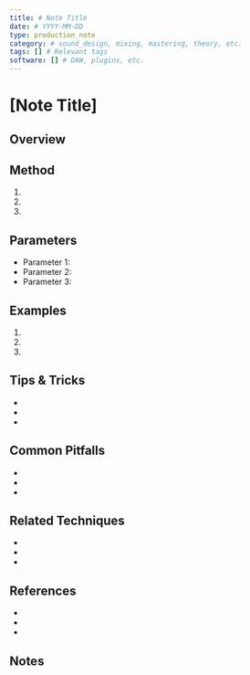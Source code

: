 ```yaml
---
title: # Note Title
date: # YYYY-MM-DD
type: production_note
category: # sound_design, mixing, mastering, theory, etc.
tags: [] # Relevant tags
software: [] # DAW, plugins, etc.
---
```


# [Note Title]

## Overview
<!-- Brief description of the technique or concept -->

## Method
<!-- Step by step instructions -->
1. 
2. 
3. 

## Parameters
<!-- Important parameters and settings -->
- Parameter 1:
- Parameter 2:
- Parameter 3:

## Examples
<!-- Examples of where this technique works well -->
1. 
2. 
3. 

## Tips & Tricks
<!-- Additional insights and recommendations -->
- 
- 
- 

## Common Pitfalls
<!-- Things to watch out for -->
- 
- 
- 

## Related Techniques
<!-- Links to related notes -->
- 
- 
- 

## References
<!-- Sources, tutorials, or inspiration -->
- 
- 
- 

## Notes
<!-- Additional information or personal observations --> 